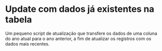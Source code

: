 # Update com dados já existentes na tabela
Um pequeno script de atualização que transfere os dados de uma coluna do ano atual para o ano anterior, a fim de atualizar os registros com os dados mais recentes.


